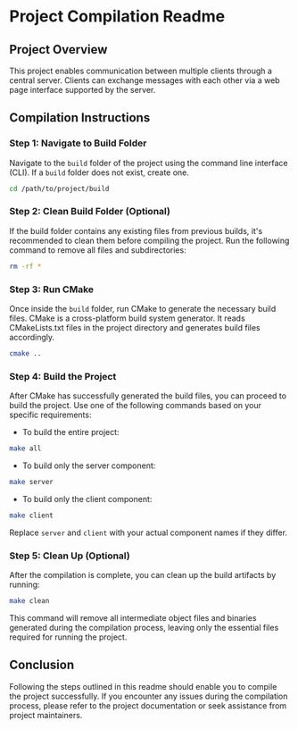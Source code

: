  
# Project Compilation Readme

## Project Overview

This project enables communication between multiple clients through a central server. Clients can exchange messages with each other via a web page interface supported by the server.

## Compilation Instructions

### Step 1: Navigate to Build Folder

Navigate to the `build` folder of the project using the command line interface (CLI). If a `build` folder does not exist, create one.

```bash
cd /path/to/project/build
```

### Step 2: Clean Build Folder (Optional)

If the build folder contains any existing files from previous builds, it's recommended to clean them before compiling the project. Run the following command to remove all files and subdirectories:

```bash
rm -rf *
```

### Step 3: Run CMake

Once inside the `build` folder, run CMake to generate the necessary build files. CMake is a cross-platform build system generator. It reads CMakeLists.txt files in the project directory and generates build files accordingly.

```bash
cmake ..
```

### Step 4: Build the Project

After CMake has successfully generated the build files, you can proceed to build the project. Use one of the following commands based on your specific requirements:

- To build the entire project:

```bash
make all
```

- To build only the server component:

```bash
make server
```

- To build only the client component:

```bash
make client
```

Replace `server` and `client` with your actual component names if they differ.

### Step 5: Clean Up (Optional)

After the compilation is complete, you can clean up the build artifacts by running:

```bash
make clean
```

This command will remove all intermediate object files and binaries generated during the compilation process, leaving only the essential files required for running the project.

## Conclusion

Following the steps outlined in this readme should enable you to compile the project successfully. If you encounter any issues during the compilation process, please refer to the project documentation or seek assistance from project maintainers.